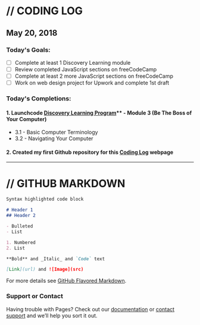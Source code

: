 # // CODING LOG

## May 20, 2018

### Today's Goals:
- [ ]  Complete at least 1 Discovery Learning module
- [ ]  Review completed JavaScript sections on freeCodeCamp
- [ ]  Complete at least 2 more JavaScript sections on freeCodeCamp
- [ ]  Work on web design project for Upwork and complete 1st draft

### Today's Completions:
#### 1. Launchcode [Discovery Learning Program](https://www.launchcode.org/discovery?utm_source=LaunchCode+Stakeholders&utm_campaign=b395dcad44-EMAIL_CAMPAIGN_2018_04_03&utm_medium=email&utm_term=0_4145fbb318-b395dcad44-506125793)** - Module 3 (Be The Boss of Your Computer)
- 3.1 - Basic Computer Terminology
- 3.2 - Navigating Your Computer

#### 2. Created my first Github repository for this [Coding Log](https://vivianmaxine.github.io/) webpage

--------------------------------------------------------------


# // GITHUB MARKDOWN

```markdown
Syntax highlighted code block

# Header 1
## Header 2

- Bulleted
- List

1. Numbered
2. List

**Bold** and _Italic_ and `Code` text

[Link](url) and ![Image](src)
```

For more details see [GitHub Flavored Markdown](https://guides.github.com/features/mastering-markdown/).

### Support or Contact

Having trouble with Pages? Check out our [documentation](https://help.github.com/categories/github-pages-basics/) or [contact support](https://github.com/contact) and we’ll help you sort it out.
